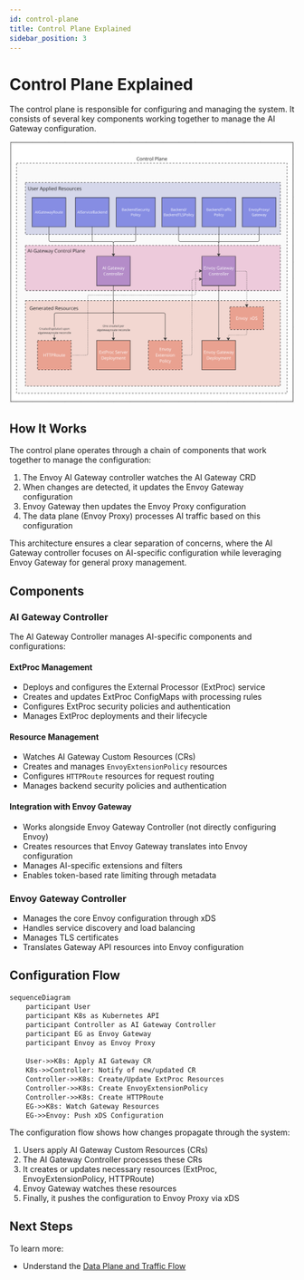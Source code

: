```yaml
---
id: control-plane
title: Control Plane Explained
sidebar_position: 3
---
```


# Control Plane Explained

The control plane is responsible for configuring and managing the system. It consists of several key components working together to manage the AI Gateway configuration.

![Control Plane Architecture](../../../static/img/control_plane.png)

## How It Works

The control plane operates through a chain of components that work together to manage the configuration:

1. The Envoy AI Gateway controller watches the AI Gateway CRD
2. When changes are detected, it updates the Envoy Gateway configuration
3. Envoy Gateway then updates the Envoy Proxy configuration
4. The data plane (Envoy Proxy) processes AI traffic based on this configuration

This architecture ensures a clear separation of concerns, where the AI Gateway controller focuses on AI-specific configuration while leveraging Envoy Gateway for general proxy management.

## Components

### AI Gateway Controller
The AI Gateway Controller manages AI-specific components and configurations:

#### ExtProc Management
- Deploys and configures the External Processor (ExtProc) service
- Creates and updates ExtProc ConfigMaps with processing rules
- Configures ExtProc security policies and authentication
- Manages ExtProc deployments and their lifecycle

#### Resource Management
- Watches AI Gateway Custom Resources (CRs)
- Creates and manages `EnvoyExtensionPolicy` resources
- Configures `HTTPRoute` resources for request routing
- Manages backend security policies and authentication

#### Integration with Envoy Gateway
- Works alongside Envoy Gateway Controller (not directly configuring Envoy)
- Creates resources that Envoy Gateway translates into Envoy configuration
- Manages AI-specific extensions and filters
- Enables token-based rate limiting through metadata

### Envoy Gateway Controller
- Manages the core Envoy configuration through xDS
- Handles service discovery and load balancing
- Manages TLS certificates
- Translates Gateway API resources into Envoy configuration

## Configuration Flow

```mermaid
sequenceDiagram
    participant User
    participant K8s as Kubernetes API
    participant Controller as AI Gateway Controller
    participant EG as Envoy Gateway
    participant Envoy as Envoy Proxy

    User->>K8s: Apply AI Gateway CR
    K8s->>Controller: Notify of new/updated CR
    Controller->>K8s: Create/Update ExtProc Resources
    Controller->>K8s: Create EnvoyExtensionPolicy
    Controller->>K8s: Create HTTPRoute
    EG->>K8s: Watch Gateway Resources
    EG->>Envoy: Push xDS Configuration
```

The configuration flow shows how changes propagate through the system:
1. Users apply AI Gateway Custom Resources (CRs)
2. The AI Gateway Controller processes these CRs
3. It creates or updates necessary resources (ExtProc, EnvoyExtensionPolicy, HTTPRoute)
4. Envoy Gateway watches these resources
5. Finally, it pushes the configuration to Envoy Proxy via xDS


## Next Steps

To learn more:
- Understand the [Data Plane and Traffic Flow](./data-plane.md)
